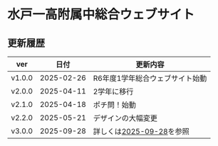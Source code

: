 # 水戸一高附属中総合ウェブサイト

## 更新履歴
| ver | 日付 | 更新内容 |
|-----|------|----------|
| v1.0.0 | 2025-02-26 | R6年度1学年総合ウェブサイト始動 |
| v2.0.0 | 2025-04-11 | 2学年に移行 |
| v2.1.0 | 2025-04-18 | ポチ問！始動 |
| v2.2.0 | 2025-05-21 | デザインの大幅変更 |
| v3.0.0 | 2025-09-28 | 詳しくは[2025-09-28](what's_new/2025-09-28.md)を参照 |